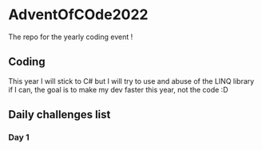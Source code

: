 # AdventOfCOde2022

The repo for the yearly coding event !

## Coding

This year I will stick to C# but I will try to use and abuse of the LINQ library if I can, the goal is to make my dev faster this year, not the code :D

## Daily challenges list

### Day 1
